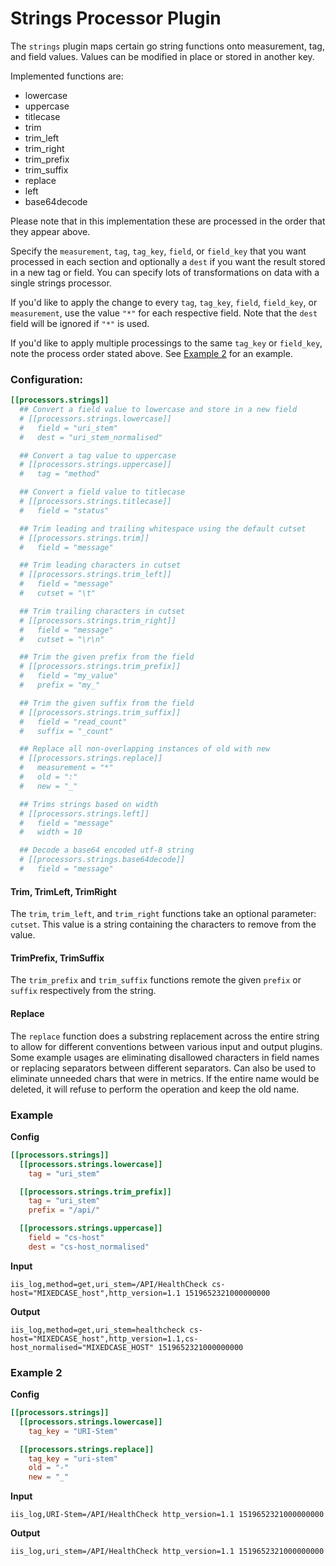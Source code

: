 # Strings Processor Plugin

The `strings` plugin maps certain go string functions onto measurement, tag, and field values.  Values can be modified in place or stored in another key.

Implemented functions are:
- lowercase
- uppercase
- titlecase
- trim
- trim_left
- trim_right
- trim_prefix
- trim_suffix
- replace
- left
- base64decode

Please note that in this implementation these are processed in the order that they appear above.

Specify the `measurement`, `tag`, `tag_key`, `field`, or `field_key` that you want processed in each section and optionally a `dest` if you want the result stored in a new tag or field. You can specify lots of transformations on data with a single strings processor.

If you'd like to apply the change to every `tag`, `tag_key`, `field`, `field_key`, or `measurement`, use the value `"*"` for each respective field. Note that the `dest` field will be ignored if `"*"` is used.

If you'd like to apply multiple processings to the same `tag_key` or `field_key`, note the process order stated above. See [Example 2]() for an example.

### Configuration:

```toml
[[processors.strings]]
  ## Convert a field value to lowercase and store in a new field
  # [[processors.strings.lowercase]]
  #   field = "uri_stem"
  #   dest = "uri_stem_normalised"

  ## Convert a tag value to uppercase
  # [[processors.strings.uppercase]]
  #   tag = "method"

  ## Convert a field value to titlecase
  # [[processors.strings.titlecase]]
  #   field = "status"

  ## Trim leading and trailing whitespace using the default cutset
  # [[processors.strings.trim]]
  #   field = "message"

  ## Trim leading characters in cutset
  # [[processors.strings.trim_left]]
  #   field = "message"
  #   cutset = "\t"

  ## Trim trailing characters in cutset
  # [[processors.strings.trim_right]]
  #   field = "message"
  #   cutset = "\r\n"

  ## Trim the given prefix from the field
  # [[processors.strings.trim_prefix]]
  #   field = "my_value"
  #   prefix = "my_"

  ## Trim the given suffix from the field
  # [[processors.strings.trim_suffix]]
  #   field = "read_count"
  #   suffix = "_count"

  ## Replace all non-overlapping instances of old with new
  # [[processors.strings.replace]]
  #   measurement = "*"
  #   old = ":"
  #   new = "_"

  ## Trims strings based on width
  # [[processors.strings.left]]
  #   field = "message"
  #   width = 10

  ## Decode a base64 encoded utf-8 string
  # [[processors.strings.base64decode]]
  #   field = "message"
```

#### Trim, TrimLeft, TrimRight

The `trim`, `trim_left`, and `trim_right` functions take an optional parameter: `cutset`.  This value is a string containing the characters to remove from the value.

#### TrimPrefix, TrimSuffix

The `trim_prefix` and `trim_suffix` functions remote the given `prefix` or `suffix`
respectively from the string.

#### Replace

The `replace` function does a substring replacement across the entire
string to allow for different conventions between various input and output
plugins. Some example usages are eliminating disallowed characters in
field names or replacing separators between different separators.
Can also be used to eliminate unneeded chars that were in metrics.
If the entire name would be deleted, it will refuse to perform
the operation and keep the old name.

### Example
**Config**
```toml
[[processors.strings]]
  [[processors.strings.lowercase]]
    tag = "uri_stem"

  [[processors.strings.trim_prefix]]
    tag = "uri_stem"
    prefix = "/api/"

  [[processors.strings.uppercase]]
    field = "cs-host"
    dest = "cs-host_normalised"
```

**Input**
```
iis_log,method=get,uri_stem=/API/HealthCheck cs-host="MIXEDCASE_host",http_version=1.1 1519652321000000000
```

**Output**
```
iis_log,method=get,uri_stem=healthcheck cs-host="MIXEDCASE_host",http_version=1.1,cs-host_normalised="MIXEDCASE_HOST" 1519652321000000000
```

### Example 2
**Config**
```toml
[[processors.strings]]
  [[processors.strings.lowercase]]
    tag_key = "URI-Stem"

  [[processors.strings.replace]]
    tag_key = "uri-stem"
    old = "-"
    new = "_"
```

**Input**
```
iis_log,URI-Stem=/API/HealthCheck http_version=1.1 1519652321000000000
```

**Output**
```
iis_log,uri_stem=/API/HealthCheck http_version=1.1 1519652321000000000
```
